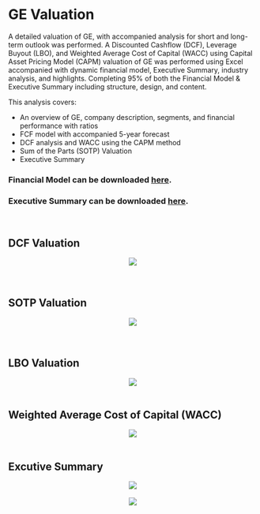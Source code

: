 # GE Valuation

A detailed valuation of GE, with accompanied analysis for short and long-term outlook was performed. A Discounted Cashflow (DCF), Leverage Buyout (LBO), and Weighted Average Cost of Capital (WACC) using Capital Asset Pricing Model (CAPM) valuation of GE was performed using Excel accompanied with dynamic financial model, Executive Summary, industry analysis, and highlights. Completing 95% of both the Financial Model & Executive Summary including structure, design, and content. 

This analysis covers:
* An overview of GE, company description, segments, and financial performance with ratios
* FCF model with accompanied 5-year forecast
* DCF analysis and WACC using the CAPM method
* Sum of the Parts (SOTP) Valuation
* Executive Summary

### Financial Model can be downloaded [here](https://github.com/kyle-w-brown/GE-Valuation/blob/master/GE_Valuation_Group-5.xlsx?raw=true).
### Executive Summary can be downloaded [here](https://github.com/kyle-w-brown/GE-Valuation/raw/master/GE_Memo_Group-5.pdf).

<br>

## DCF Valuation

<div align="center">
  <img src="https://raw.githubusercontent.com/kyle-w-brown/GE-Valuation/master/Images/dcf.png"><br><br>
</div>

<br>

## SOTP Valuation

<div align="center">
  <img src="https://raw.githubusercontent.com/kyle-w-brown/GE-Valuation/master/Images/sotp.png"><br><br>
</div>

<br>

## LBO Valuation

<div align="center">
  <img src="https://raw.githubusercontent.com/kyle-w-brown/GE-Valuation/master/Images/lbo.png"><br><br>
</div>


## Weighted Average Cost of Capital (WACC)

<div align="center">
  <img src="https://raw.githubusercontent.com/kyle-w-brown/GE-Valuation/master/Images/wacc.png"><br><br>
</div>

## Excutive Summary

<div align="center">
  <img src="https://raw.githubusercontent.com/kyle-w-brown/GE-Valuation/master/Images/Memo-1.PNG"><br><br>
</div>


<div align="center">
  <img src="https://raw.githubusercontent.com/kyle-w-brown/GE-Valuation/master/Images/memo-2.PNG"><br><br>
</div>

